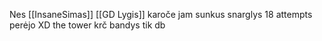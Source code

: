 Nes [[InsaneSimas]] [[GD Lygis]] karoče jam sunkus snarglys 18 attempts perėjo XD the tower krč bandys tik db